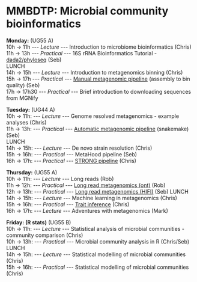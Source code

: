 # MMBDTP: Microbial community bioinformatics  

**Monday:**  (UG55 A)  
10h → 11h --- *Lecture* --- Introduction to microbiome bioinformatics (Chris)  
11h → 13h --- *Practical* --- 16S rRNA Bioinformatics Tutorial - [dada2/phyloseq](https://github.com/Sebastien-Raguideau/MMB_DTP/blob/main/DADA2.md) (Seb)  
LUNCH  
14h → 15h --- *Lecture* --- Introduction to metagenomics binning (Chris)  
15h → 17h --- *Practical* --- [Manual metagenomic pipeline](https://github.com/Sebastien-Raguideau/MMB_DTP/blob/main/Binning.md) (assembly to bin quality) (Seb)  
17h → 17h30 --- *Practical* --- Brief introduction to downloading sequences from MGNify  

**Tuesday:**  (UG44 A)  
10h → 11h: ---  *Lecture* --- Genome resolved metagenomics - example analyses  (Chris)  
11h → 13h: ---  *Practical* --- [Automatic metagenomic pipeline](https://github.com/Sebastien-Raguideau/MMB_DTP/blob/main/Binning.md) (snakemake) (Seb)  
LUNCH  
14h → 15h: ---  *Lecture* --- De novo strain resolution (Chris)  
15h → 16h: ---  *Practical* --- MetaHood pipeline (Seb)  
16h → 17h: ---  *Practical* --- [STRONG pipeline](https://github.com/Sebastien-Raguideau/MMB_DTP/blob/main/StrainResolution.md) (Chris)  

**Thursday:**  (UG55 A)  
10h → 11h: ---  *Lecture* --- Long reads (Rob)  
11h → 12h: ---  *Practical* --- [Long read metagenomics (ont)](https://github.com/Sebastien-Raguideau/MMB_DTP/blob/main/Long%20read%20metagenomics%20sequencing%20tutorial.md) (Rob)  
12h → 13h: --- *Practical* ---  [Long read metagenomics (HIFI)](https://github.com/Sebastien-Raguideau/MMB_DTP/blob/main/HiFi.md) (Seb)
LUNCH  
14h → 15h: ---  *Lecture* --- Machine learning in metagenomics (Chris)  
15h → 16h: ---  *Practical* --- [Trait inference](https://github.com/Sebastien-Raguideau/MMB_DTP/blob/main/TraitInference.md) (Chris)   
16h → 17h: --- *Lecture* --- Adventures with metagenomics (Mark)  

**Friday: (R stats)**  (UG55 B)  
10h → 11h: ---  *Lecture* --- Statistical analysis of microbial communities - community comparison (Chris)  
10h → 13h: --- *Practical* --- Microbial community analysis in R (Chris/Seb)  
LUNCH  
14h → 15h: --- *Lecture* --- Statistical modelling of microbial communities (Chris)  
15h → 16h: --- *Practical* --- Statistical modelling of microbial communities (Chris)
